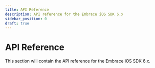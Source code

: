 ```yaml
---
title: API Reference
description: API reference for the Embrace iOS SDK 6.x
sidebar_position: 0
draft: true
---
```


# API Reference

This section will contain the API reference for the Embrace iOS SDK 6.x. 